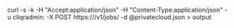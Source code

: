 

curl -s -k -H "Accept:application/json" -H "Content-Type:application/json" -u cliqradmin:<api key> -X POST https://<ip address>/v1/jobs/ -d @privatecloud.json > output

 
